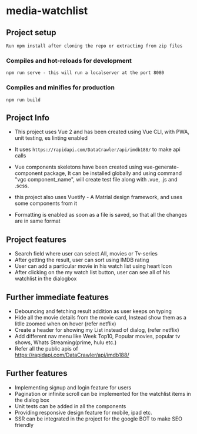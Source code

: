 # media-watchlist

## Project setup

```
Run npm install after cloning the repo or extracting from zip files
```

### Compiles and hot-reloads for development

```
npm run serve - this will run a localserver at the port 8080
```

### Compiles and minifies for production

```
npm run build
```

## Project Info

- This project uses Vue 2 and has been created using Vue CLI, with PWA, unit testing, es linting enabled

- It uses `https://rapidapi.com/DataCrawler/api/imdb188/` to make api calls

- Vue components skeletons have been created using vue-generate-component package, It can be installed globally and using command "vgc component_name", will create test file along with .vue, .js and .scss.

- this project also uses Vuetify - A Matrial design framework, and uses some components from it

- Formatting is enabled as soon as a file is saved, so that all the changes are in same format

## Project features

- Search field where user can select All, movies or Tv-series
- After getting the result, user can sort using IMDB rating
- User can add a particular movie in his watch list using heart Icon
- After clicking on the my watch list button, user can see all of his watchlist in the dialogbox

## Further immediate features

- Debouncing and fetching result addition as user keeps on typing
- Hide all the movie details from the movie card, Instead show them as a litlle zoomed when on hover (refer netflix)
- Create a header for showing my List instead of dialog, (refer netflix)
- Add different nav menu like Week Top10, Popular movies, popular tv shows, Whats Streaming(prime, hulu etc.)
- Refer all the public apis of <https://rapidapi.com/DataCrawler/api/imdb188/>

## Further features

- Implementing signup and login feature for users
- Pagination or infinite scroll can be implemented for the watchlist items in the dialog box
- Unit tests can be added in all the components
- Providing responsive design feature for mobile, ipad etc.
- SSR can be integrated in the project for the google BOT to make SEO friendly
